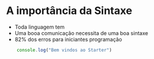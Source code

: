 # A importância da Sintaxe

* Toda linguagem tem 
* Uma booa comunicação necessita de uma boa sintaxe
* 82% dos erros para iniciantes programação

```js
    console.log("Bem vindos ao Starter")
```


